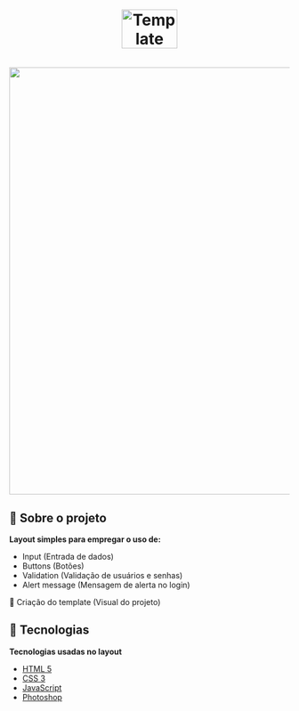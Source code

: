 <h1 align ="center">
<img src="https://raw.githubusercontent.com/CristhianFSantos/Layout_LoginMAC_ValidatorUserAndPassword/master/img/template.png" width="100" height="70" alt="Template">
<br>
<br>
<img src="https://raw.githubusercontent.com/CristhianFSantos/Layout_LoginMAC_ValidatorUserAndPassword/master/img/Untitled.gif" width="1364" height="768" alt="GIF">
</h1>

## 📖 Sobre o projeto

**Layout simples para empregar o uso de:**

- Input (Entrada de dados)
- Buttons (Botões)
- Validation (Validação de usuários e senhas)
- Alert message (Mensagem de alerta no login)

🎨 Criação do template (Visual do projeto)

## 🤖 Tecnologias

**Tecnologias usadas no layout**

- [HTML 5](https://www.w3schools.com/html/)
- [CSS 3](https://www.w3schools.com/css/)
- [JavaScript](https://www.w3schools.com/js/DEFAULT.asp)
- [Photoshop](https://www.adobe.com/br/products/photoshop.html?sdid=KQPOM&mv=search&ef_id=CjwKCAiAnIT9BRAmEiwANaoE1Uqfjh7oNsu1Mx3eRFfIqKeKmbK3vyCj6T_v6QtwRTw2UTpv9OH_qxoCAHkQAvD_BwE:G:s&s_kwcid=AL!3085!3!459896307547!e!!g!!photoshop!188192502!10077842982&gclid=CjwKCAiAnIT9BRAmEiwANaoE1Uqfjh7oNsu1Mx3eRFfIqKeKmbK3vyCj6T_v6QtwRTw2UTpv9OH_qxoCAHkQAvD_BwE)
